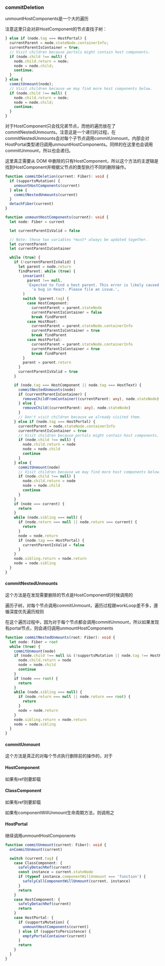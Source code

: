### commitDeletion
unmountHostComponents是一个大的遍历

注意这里只会对非HostComponent的节点查找子树：

```ts
} else if (node.tag === HostPortal) {
  currentParent = node.stateNode.containerInfo;
  currentParentIsContainer = true;
  // Visit children because portals might contain host components.
  if (node.child !== null) {
    node.child.return = node;
    node = node.child;
    continue;
  }
} else {
  commitUnmount(node);
  // Visit children because we may find more host components below.
  if (node.child !== null) {
    node.child.return = node;
    node = node.child;
    continue;
  }
}
```

对于HostComponent只会找兄弟节点，而他的遍历放在了commitNestedUnmounts。注意这是一个递归的过程，在commitNestedUnmounts会对每个子节点调用commitUnmount，内部会对HostPortal类型递归调用unmountHostComponents。同样的在这里也会调用commitUnmount，所以也会递归。

这里真正需要从 DOM 中删除的只有HostComponent，所以这个方法的主逻辑是找到HostComponent并根据父节点的类型执行不同的删除操作。

```ts
function commitDeletion(current: Fiber): void {
  if (supportsMutation) {
    unmountHostComponents(current)
  } else {
    commitNestedUnmounts(current)
  }
  detachFiber(current)
}

function unmountHostComponents(current): void {
  let node: Fiber = current

  let currentParentIsValid = false

  // Note: these two variables *must* always be updated together.
  let currentParent
  let currentParentIsContainer

  while (true) {
    if (!currentParentIsValid) {
      let parent = node.return
      findParent: while (true) {
        invariant(
          parent !== null,
          'Expected to find a host parent. This error is likely caused by ' +
            'a bug in React. Please file an issue.',
        )
        switch (parent.tag) {
          case HostComponent:
            currentParent = parent.stateNode
            currentParentIsContainer = false
            break findParent
          case HostRoot:
            currentParent = parent.stateNode.containerInfo
            currentParentIsContainer = true
            break findParent
          case HostPortal:
            currentParent = parent.stateNode.containerInfo
            currentParentIsContainer = true
            break findParent
        }
        parent = parent.return
      }
      currentParentIsValid = true
    }

    if (node.tag === HostComponent || node.tag === HostText) {
      commitNestedUnmounts(node)
      if (currentParentIsContainer) {
        removeChildFromContainer((currentParent: any), node.stateNode)
      } else {
        removeChild((currentParent: any), node.stateNode)
      }
      // Don't visit children because we already visited them.
    } else if (node.tag === HostPortal) {
      currentParent = node.stateNode.containerInfo
      currentParentIsContainer = true
      // Visit children because portals might contain host components.
      if (node.child !== null) {
        node.child.return = node
        node = node.child
        continue
      }
    } else {
      commitUnmount(node)
      // Visit children because we may find more host components below.
      if (node.child !== null) {
        node.child.return = node
        node = node.child
        continue
      }
    }
    if (node === current) {
      return
    }
    while (node.sibling === null) {
      if (node.return === null || node.return === current) {
        return
      }
      node = node.return
      if (node.tag === HostPortal) {
        currentParentIsValid = false
      }
    }
    node.sibling.return = node.return
    node = node.sibling
  }
}
```

#### commitNestedUnmounts
这个方法是在发现需要删除的节点是HostComponent的时候调用的

遍历子树，对每个节点调用commitUnmount，遍历过程跟workLoop差不多，遵循深度优先遍历规则

在这个遍历过程中，因为对于每个节点都会调用commitUnmount，所以如果发现有portal节点，则会递归调用unmountHostComponents

```ts
function commitNestedUnmounts(root: Fiber): void {
  let node: Fiber = root
  while (true) {
    commitUnmount(node)
    if (node.child !== null && (!supportsMutation || node.tag !== HostPortal)) {
      node.child.return = node
      node = node.child
      continue
    }
    if (node === root) {
      return
    }
    while (node.sibling === null) {
      if (node.return === null || node.return === root) {
        return
      }
      node = node.return
    }
    node.sibling.return = node.return
    node = node.sibling
  }
}
```

#### commitUnmount
这个方法是真正的对每个节点执行删除前的操作的，对于

#### HostComponent
如果有ref则要卸载

#### ClassComponent
如果有ref则要卸载

如果有componentWillUnmount生命周期方法，则调用之

#### HostPortal
继续调用unmountHostComponents

```ts
function commitUnmount(current: Fiber): void {
  onCommitUnmount(current)

  switch (current.tag) {
    case ClassComponent: {
      safelyDetachRef(current)
      const instance = current.stateNode
      if (typeof instance.componentWillUnmount === 'function') {
        safelyCallComponentWillUnmount(current, instance)
      }
      return
    }
    case HostComponent: {
      safelyDetachRef(current)
      return
    }
    case HostPortal: {
      if (supportsMutation) {
        unmountHostComponents(current)
      } else if (supportsPersistence) {
        emptyPortalContainer(current)
      }
      return
    }
  }
}
```
